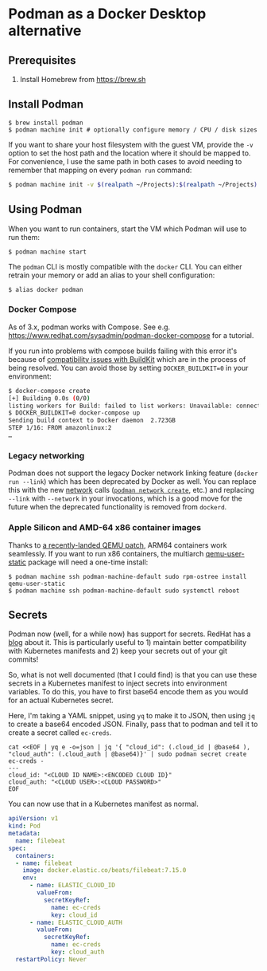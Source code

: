 # Podman as a Docker Desktop alternative

## Prerequisites

1. Install Homebrew from https://brew.sh

## Install Podman

```shell
$ brew install podman
$ podman machine init # optionally configure memory / CPU / disk sizes
```

If you want to share your host filesystem with the guest VM, provide the `-v` option to set the host path and the location where it should be mapped to. For convenience, I use the same path in both cases to avoid needing to remember that mapping on every `podman run` command:

```bash
$ podman machine init -v $(realpath ~/Projects):$(realpath ~/Projects)
```

## Using Podman

When you want to run containers, start the VM which Podman will use to run them:

```shell
$ podman machine start
```

The `podman` CLI is mostly compatible with the `docker` CLI. You can either retrain your memory or add an alias to your shell configuration:

```shell
$ alias docker podman
```

### Docker Compose

As of 3.x, podman works with Compose. See e.g. https://www.redhat.com/sysadmin/podman-docker-compose for a tutorial.

If you run into problems with compose builds failing with this error it's because of [compatibility issues with BuildKit](https://github.com/containers/podman/issues/13889) which are in the process of being resolved. You can avoid those by setting `DOCKER_BUILDKIT=0` in your environment:

```bash
$ docker-compose create
[+] Building 0.0s (0/0)                                                                                                                
listing workers for Build: failed to list workers: Unavailable: connection error: desc = "transport: Error while dialing unable to upgrade to h2c, received 404"
$ DOCKER_BUILDKIT=0 docker-compose up
Sending build context to Docker daemon  2.723GB
STEP 1/16: FROM amazonlinux:2
…
```

### Legacy networking

Podman does not support the legacy Docker network linking feature (`docker run --link`) which has been deprecated by Docker as well. You can replace this with the new [network](https://podman.io/getting-started/network.html) calls ([`podman network create`](https://docs.podman.io/en/latest/markdown/podman-network-create.1.html), etc.) and replacing `--link` with `--network` in your invocations, which is a good move for the future when the deprecated functionality is removed from `dockerd`.

### Apple Silicon and AMD-64 x86 container images

Thanks to [a recently-landed QEMU patch](https://github.com/Homebrew/homebrew-core/pull/85173), ARM64 containers work seamlessly. If you want to run x86 containers, the multiarch [qemu-user-static](https://github.com/multiarch/qemu-user-static) package will need a one-time install:

```shell
$ podman machine ssh podman-machine-default sudo rpm-ostree install qemu-user-static
$ podman machine ssh podman-machine-default sudo systemctl reboot
```

##
##

## Secrets

Podman now (well, for a while now) has support for secrets. RedHat has a [blog](https://www.redhat.com/sysadmin/new-podman-secrets-command) about it. This is particularly useful to 1) maintain better compatibility with Kubernetes manifests and 2) keep your secrets out of your git commits!

So, what is not well documented (that I could find) is that you can use these secrets in a Kubernetes manifest to inject secrets into environment variables. To do this, you have to first base64 encode them as you would for an actual Kubernetes secret.

Here, I'm taking a YAML snippet, using `yq` to make it to JSON, then using `jq` to create a base64 encoded JSON. Finally, pass that to podman and tell it to create a secret called `ec-creds`.

```shell
cat <<EOF | yq e -o=json | jq '{ "cloud_id": (.cloud_id | @base64 ), "cloud_auth": (.cloud_auth | @base64)}' | sudo podman secret create ec-creds -
---
cloud_id: "<CLOUD ID NAME>:<ENCODED CLOUD ID}"
cloud_auth: "<CLOUD USER>:<CLOUD PASSWORD>"
EOF
```

You can now use that in a Kubernetes manifest as normal.

```yaml
apiVersion: v1
kind: Pod
metadata:
  name: filebeat
spec:
  containers:
  - name: filebeat
    image: docker.elastic.co/beats/filebeat:7.15.0
    env:
      - name: ELASTIC_CLOUD_ID
        valueFrom:
          secretKeyRef:
            name: ec-creds
            key: cloud_id
      - name: ELASTIC_CLOUD_AUTH
        valueFrom:
          secretKeyRef:
            name: ec-creds
            key: cloud_auth
  restartPolicy: Never
```
